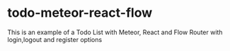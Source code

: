 # todo-meteor-react-flow
This is an example of a Todo List with Meteor, React and Flow Router with login,logout and register options
